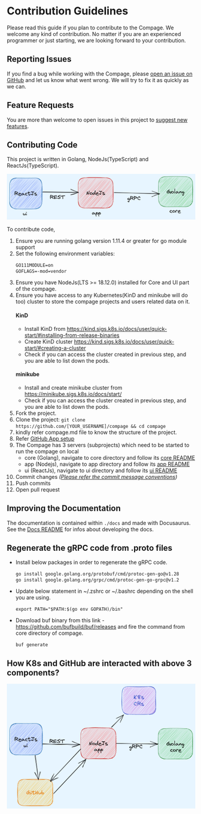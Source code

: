 # Contribution Guidelines
Please read this guide if you plan to contribute to the Compage. We welcome any kind of contribution. No matter if you are an experienced programmer or just starting, we are looking forward to your contribution.

## Reporting Issues
If you find a bug while working with the Compage, please [open an issue on GitHub](https://github.com/intelops/compage/issues/new?labels=kind%2Fbug&template=bug-report.md&title=Bug:) and let us know what went wrong. We will try to fix it as quickly as we can.

## Feature Requests
You are more than welcome to open issues in this project to [suggest new features](https://github.com/intelops/compage/issues/new?labels=kind%2Ffeature&template=feature-request.md&title=Feature%20Request:).

## Contributing Code
This project is written in Golang, NodeJs(TypeScript) and ReactJs(TypeScript). 

![block-diagram.png](images/architecture-high.png)

To contribute code,
1. Ensure you are running golang version 1.11.4 or greater for go module support
2. Set the following environment variables:
    ```
    GO111MODULE=on
    GOFLAGS=-mod=vendor
    ```
3. Ensure you have NodeJs(LTS >= 18.12.0) installed for Core and UI part of the compage.
4. Ensure you have access to any Kubernetes(KinD and minikube will do too) cluster to store the compage projects and users related data on it.
   #### KinD
   - Install KinD from https://kind.sigs.k8s.io/docs/user/quick-start/#installing-from-release-binaries
   - Create KinD cluster https://kind.sigs.k8s.io/docs/user/quick-start/#creating-a-cluster
   - Check if you can access the cluster created in previous step, and you are able to list down the pods.
   #### minikube
   - Install and create minikube cluster from https://minikube.sigs.k8s.io/docs/start/
   - Check if you can access the cluster created in previous step, and you are able to list down the pods.
5. Fork the project.
6. Clone the project: `git clone https://github.com/[YOUR_USERNAME]/compage && cd compage`
7. kindly refer compage.md file to know the structure of the project.
8. Refer [GitHub App setup](./github-app-setup.md)
9. The Compage has 3 servers (subprojects) which need to be started to run the compage on local
   - core (Golang), navigate to core directory and follow its [core README](./core/README.md)
   - app (Nodejs), navigate to app directory and follow its [app README](./app/README.md)
   - ui (ReactJs), navigate to ui directory and follow its [ui README](./ui/README.md)
10. Commit changes *([Please refer the commit message conventions](https://www.conventionalcommits.org/en/v1.0.0/))*
11. Push commits
12. Open pull request

## Improving the Documentation
The documentation is contained within `./docs` and made with Docusaurus. See the [Docs README](./docs/README.md) for infos about developing the docs.

## Regenerate the gRPC code from .proto files
- Install below packages in order to regenerate the gRPC code.
   ```shell
   go install google.golang.org/protobuf/cmd/protoc-gen-go@v1.28
   go install google.golang.org/grpc/cmd/protoc-gen-go-grpc@v1.2
   ``` 
- Update below statement in ~/.zshrc or ~/.bashrc depending on the shell you are using.
   ```shell
  export PATH="$PATH:$(go env GOPATH)/bin"
   ```
- Download buf binary from this link - https://github.com/bufbuild/buf/releases and fire the command from core directory of compage.
   ```shell
   buf generate
   ```
## How K8s and GitHub are interacted with above 3 components?
![architecture-med.png](images%2Farchitecture-med.png)